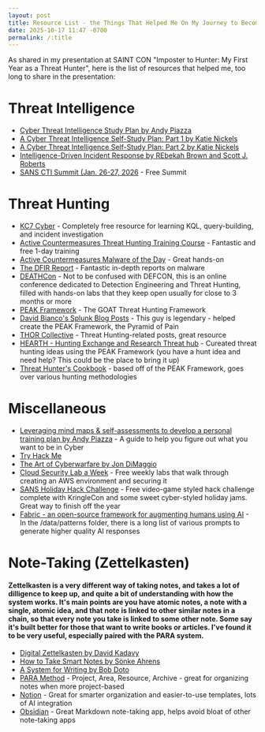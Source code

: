 ```yaml
---
layout: post
title: Resource List - the Things That Helped Me On My Journey to Becoming a Threat Hunter
date: 2025-10-17 11:47 -0700
permalink: /:title
---
```


As shared in my presentation at SAINT CON "Imposter to Hunter: My First Year as a Threat Hunter", here is the list of resources that helped me, too long to share in the presentation:

# Threat Intelligence
- [Cyber Threat Intelligence Study Plan by Andy Piazza](https://klrgrz.medium.com/cyber-threat-intelligence-study-plan-c60484d319cb)
- [A Cyber Threat Intelligence Self-Study Plan: Part 1 by Katie Nickels](https://medium.com/katies-five-cents/a-cyber-threat-intelligence-self-study-plan-part-1-968b5a8daf9a)
- [A Cyber Threat Intelligence Self-Study Plan: Part 2 by Katie Nickels](https://medium.com/katies-five-cents/a-cyber-threat-intelligence-self-study-plan-part-2-d04b7a529d36)
- [Intelligence-Driven Incident Response by REbekah Brown and Scott J. Roberts](https://www.oreilly.com/library/view/intelligence-driven-incident-response/9781098120672/)
- [SANS CTI Summit (Jan. 26-27, 2026](https://www.sans.org/cyber-security-training-events/cyber-threat-intelligence-summit-2026) - Free Summit

# Threat Hunting
- [KC7 Cyber](https://kc7cyber.com/) - Completely free resource for learning KQL, query-building, and incident investigation
- [Active Countermeasures Threat Hunting Training Course](https://www.activecountermeasures.com/hunt-training/) - Fantastic and free 1-day training
- [Active Countermeasures Malware of the Day](https://www.activecountermeasures.com/category/malware-of-the-day/) - Great hands-on 
- [The DFIR Report](thedfirreport.com) - Fantastic in-depth reports on malware
- [DEATHCon](https://deathcon.io/) - Not to be confused with DEFCON, this is an online conference dedicated to Detection Engineering and Threat Hunting, filled with hands-on labs that they keep open usually for close to 3 months or more
- [PEAK Framework](https://www.splunk.com/en_us/blog/security/peak-threat-hunting-framework.html) - The GOAT Threat Hunting Framework
- [David Bianco's Splunk Blog Posts](https://www.splunk.com/en_us/blog/author/dbianco.html) - This guy is legendary - helped create the PEAK Framework, the Pyramid of Pain
- [THOR Collective](https://dispatch.thorcollective.com/) - Threat Hunting-related posts, great resource
- [HEARTH - Hunting Exchange and Research Threat hub](https://hearth.thorcollective.com/) - Cureated threat hunting ideas using the PEAK Framework (you have a hunt idea and need help? This could be the place to bring it up)
- [Threat Hunter's Cookbook](https://www.splunk.com/en_us/form/threat-hunters-cookbook.html) - based off of the PEAK Framework, goes over various hunting methodologies

# Miscellaneous 
- [Leveraging mind maps & self-assessments to develop a personal training plan by Andy Piazza](https://klrgrz.medium.com/mind-the-gap-leveraging-mind-maps-self-assessments-to-develop-a-personal-training-plan-8210137f3f92) - A guide to help you figure out what you want to be in Cyber
- [Try Hack Me](tryhackme.com)
- [The Art of Cyberwarfare by Jon DiMaggio](https://nostarch.com/art-cyberwarfare)
- [Cloud Security Lab a Week](https://slaw.securosis.com/) - Free weekly labs that walk through creating an AWS environment and securing it
- [SANS Holiday Hack Challenge](https://www.sans.org/cyber-ranges/holiday-hack-challenge) - Free video-game styled hack challenge complete with KringleCon and some sweet cyber-styled holiday jams. Great way to finish off the year
- [Fabric - an open-source framework for augmenting humans using AI](https://github.com/danielmiessler/Fabric) - In the /data/patterns folder, there is a long list of various prompts to generate higher quality AI responses

# Note-Taking (Zettelkasten)
#### Zettelkasten is a very different way of taking notes, and takes a lot of dilligence to keep up, and quite a bit of understanding with how the system works. It's main points are you have atomic notes, a note with a single, atomic idea, and that note is linked to other similar notes in a chain, so that every note you take is linked to some other note. Some say it's built better for those that want to write books or articles. I've found it to be very useful, especially paired with the PARA system.
- [Digital Zettelkasten by David Kadavy](https://www.amazon.com/Digital-Zettelkasten-Principles-Methods-Examples/dp/0578928094)
- [How to Take Smart Notes by Sönke Ahrens](https://www.amazon.com/How-Take-Smart-Notes-Technique/dp/3982438802)
- [A System for Writing by Bob Doto](https://www.amazon.com/s?k=a+system+for+writing+bob+doto&i=stripbooks&crid=1LD2TON7F7UTI&sprefix=a+system+for+writing+bob+doto%2Cstripbooks%2C106)
- [PARA Method](https://fortelabs.com/blog/para/) - Project, Area, Resource, Archive - great for organizing notes when more project-based
- [Notion](notion.so) - Great for smarter organization and easier-to-use templates, lots of AI integration
- [Obsidian](obsidian.md) - Great Markdown note-taking app, helps avoid bloat of other note-taking apps

